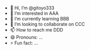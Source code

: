 - 👋 Hi, I’m @gitoyo333
- 👀 I’m interested in AAA
- 🌱 I’m currently learning BBB
- 💞️ I’m looking to collaborate on CCC
- 📫 How to reach me DDD
- 😄 Pronouns: ...
- ⚡ Fun fact: ...

<!---
gitoyo333/gitoyo333 is a ✨ special ✨ repository because its `README.md` (this file) appears on your GitHub profile.
You can click the Preview link to take a look at your changes.
--->
